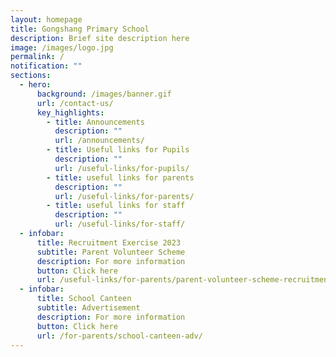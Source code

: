 ```yaml
---
layout: homepage
title: Gongshang Primary School
description: Brief site description here
image: /images/logo.jpg
permalink: /
notification: ""
sections:
  - hero:
      background: /images/banner.gif
      url: /contact-us/
      key_highlights:
        - title: Announcements
          description: ""
          url: /announcements/
        - title: Useful links for Pupils
          description: ""
          url: /useful-links/for-pupils/
        - title: useful links for parents
          description: ""
          url: /useful-links/for-parents/
        - title: useful links for staff
          description: ""
          url: /useful-links/for-staff/
  - infobar:
      title: Recruitment Exercise 2023
      subtitle: Parent Volunteer Scheme
      description: For more information
      button: Click here
      url: /useful-links/for-parents/parent-volunteer-scheme-recruitment-exercise/
  - infobar:
      title: School Canteen
      subtitle: Advertisement
      description: For more information
      button: Click here
      url: /for-parents/school-canteen-adv/
---
```

